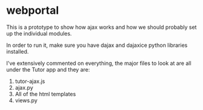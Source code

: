webportal
=========

This is a prototype to show how ajax works and how we should probably set up the 
individual modules.

In order to run it, make sure you have dajax and dajaxice python libraries installed.

I've extensively commented on everything, the major files to look at are all under the Tutor app and they are:
1. tutor-ajax.js
2. ajax.py
3. All of the html templates
4. views.py
